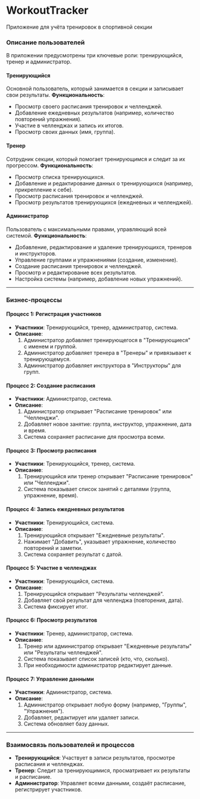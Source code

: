 # WorkoutTracker
Приложение для учёта тренировок в спортивной секции


### Описание пользователей
В приложении предусмотрены три ключевые роли: тренирующийся, тренер и администратор.

#### Тренирующийся
Основной пользователь, который занимается в секции и записывает свои результаты.
**Функциональность**:
- Просмотр своего расписания тренировок и челленджей.
- Добавление ежедневных результатов (например, количество повторений упражнения).
- Участие в челленджах и запись их итогов.
- Просмотр своих данных (имя, группа).

#### Тренер
Сотрудник секции, который помогает тренирующимся и следит за их прогрессом.
**Функциональность**:
- Просмотр списка тренирующихся.
- Добавление и редактирование данных о тренирующихся (например, прикрепление к себе).
- Просмотр расписания тренировок и челленджей.
- Просмотр результатов тренирующихся (ежедневных и челленджей).

#### Администратор
Пользователь с максимальными правами, управляющий всей системой.
**Функциональность**:
- Добавление, редактирование и удаление тренирующихся, тренеров и инструкторов.
- Управление группами и упражнениями (создание, изменение).
- Создание расписания тренировок и челленджей.
- Просмотр и редактирование всех результатов.
- Настройка системы (например, добавление новых упражнений).

---

### Бизнес-процессы

#### Процесс 1: Регистрация участников
- **Участники**: Тренирующийся, тренер, администратор, система.
- **Описание**:
  1. Администратор добавляет тренирующегося в "Тренирующиеся" с именем и группой.
  2. Администратор добавляет тренера в "Тренеры" и привязывает к тренирующемуся.
  3. Администратор добавляет инструктора в "Инструкторы" для групп.

#### Процесс 2: Создание расписания
- **Участники**: Администратор, система.
- **Описание**:
  1. Администратор открывает "Расписание тренировок" или "Челленджи".
  2. Добавляет новое занятие: группа, инструктор, упражнение, дата и время.
  3. Система сохраняет расписание для просмотра всеми.

#### Процесс 3: Просмотр расписания
- **Участники**: Тренирующийся, тренер, система.
- **Описание**:
  1. Тренирующийся или тренер открывает "Расписание тренировок" или "Челленджи".
  2. Система показывает список занятий с деталями (группа, упражнение, время).

#### Процесс 4: Запись ежедневных результатов
- **Участники**: Тренирующийся, система.
- **Описание**:
  1. Тренирующийся открывает "Ежедневные результаты".
  2. Нажимает "Добавить", указывает упражнение, количество повторений и заметки.
  3. Система сохраняет результат с датой.

#### Процесс 5: Участие в челленджах
- **Участники**: Тренирующийся, система.
- **Описание**:
  1. Тренирующийся открывает "Результаты челленджей".
  2. Добавляет свой результат для челленджа (повторения, дата).
  3. Система фиксирует итог.

#### Процесс 6: Просмотр результатов
- **Участники**: Тренер, администратор, система.
- **Описание**:
  1. Тренер или администратор открывает "Ежедневные результаты" или "Результаты челленджей".
  2. Система показывает список записей (кто, что, сколько).
  3. При необходимости администратор редактирует данные.

#### Процесс 7: Управление данными
- **Участники**: Администратор, система.
- **Описание**:
  1. Администратор открывает любую форму (например, "Группы", "Упражнения").
  2. Добавляет, редактирует или удаляет записи.
  3. Система обновляет базу данных.

---

### Взаимосвязь пользователей и процессов
- **Тренирующийся**: Участвует в записи результатов, просмотре расписания и челленджах.
- **Тренер**: Следит за тренирующимися, просматривает их результаты и расписание.
- **Администратор**: Управляет всеми данными, создаёт расписание, регистрирует участников.
